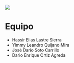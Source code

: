 
![](https://i.postimg.cc/6qvmPg3Z/cover-photo-2.png)

Equipo
=============

* Hassir Elias Lastre Sierra
* Yimmy Leandro Quijano Mira
* José Dario Soto Carrillo
* Dario Enrique Ortiz Agreda
